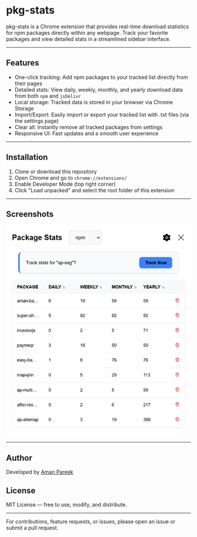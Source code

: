 # pkg-stats

pkg-stats is a Chrome extension that provides real-time download statistics for npm packages directly within any webpage. Track your favorite packages and view detailed stats in a streamlined sidebar interface.

---

## Features

- One-click tracking: Add npm packages to your tracked list directly from their pages
- Detailed stats: View daily, weekly, monthly, and yearly download data from both `npm` and `jsDelivr`
- Local storage: Tracked data is stored in your browser via Chrome Storage
- Import/Export: Easily import or export your tracked list with .txt files (via the settings page)
- Clear all: Instantly remove all tracked packages from settings
- Responsive UI: Fast updates and a smooth user experience

---

## Installation

1. Clone or download this repository
2. Open Chrome and go to `chrome://extensions/`
3. Enable Developer Mode (top right corner)
4. Click "Load unpacked" and select the root folder of this extension

---

## Screenshots

![Sidebar Demo](assets/demo.PNG)

---

## Author

Developed by [Aman Pareek](https://amanpareek.in)

## License

MIT License — free to use, modify, and distribute.

---

For contributions, feature requests, or issues, please open an issue or submit a pull request.
